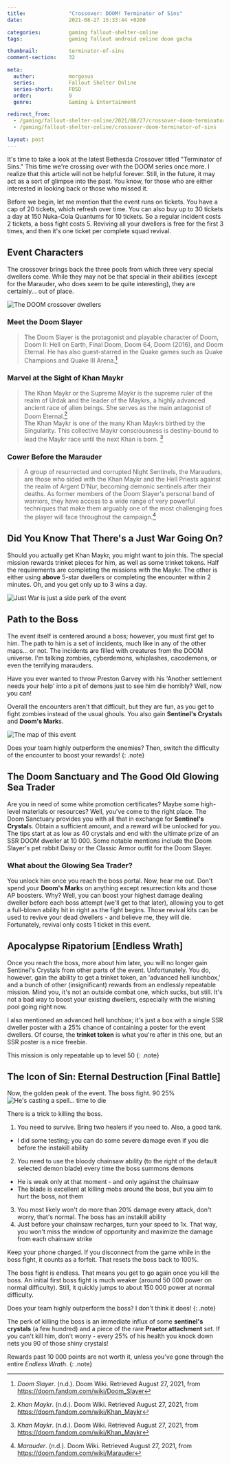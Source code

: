 ```yaml
---
title:              "Crossover: DOOM! Terminator of Sins"
date:               2021-08-27 15:33:44 +0200

categories:         gaming fallout-shelter-online
tags:               gaming fallout android online doom gacha

thumbnail:          terminator-of-sins
comment-section:    32

meta:
  author:           morgosus
  series:           Fallout Shelter Online
  series-short:     FOSO
  order:            9
  genre:            Gaming & Entertainment

redirect_from:
  - /gaming/fallout-shelter-online/2021/08/27/crossover-doom-terminator-of-sins
  - /gaming/fallout-shelter-online/crossover-doom-terminator-of-sins

layout: post
---
```


It's time to take a look at the latest Bethesda Crossover titled "Terminator of Sins." This time we're crossing over with the DOOM series once more. I realize that this article will not be helpful forever. Still, in the future, it may act as a sort of glimpse into the past. You know, for those who are either interested in looking back or those who missed it.

Before we begin, let me mention that the event runs on tickets. You have a cap of 20 tickets, which refresh over time. You can also buy up to 30 tickets a day at 150 Nuka-Cola Quantums for 10 tickets. So a regular incident costs 2 tickets, a boss fight costs 5. Reviving all your dwellers is free for the first 3 times, and then it's one ticket per complete squad revival.

## Event Characters
The crossover brings back the three pools from which three very special dwellers come. While they may not be that special in their abilities (except for the Marauder, who does seem to be quite interesting), they are certainly... out of place.

![The DOOM crossover dwellers](/assets/thm/gaming/foso/terminator-of-sins-dwellers.jpg?v=1.0.0)

### Meet the Doom Slayer
> The Doom Slayer is the protagonist and playable character of Doom, Doom II: Hell on Earth, Final Doom, Doom 64, Doom (2016), and Doom Eternal. He has also guest-starred in the Quake games such as Quake Champions and Quake III Arena.[^1]

### Marvel at the Sight of Khan Maykr
> The Khan Maykr or the Supreme Maykr is the supreme ruler of the realm of Urdak and the leader of the Maykrs, a highly advanced ancient race of alien beings. She serves as the main antagonist of Doom Eternal.[^2]  
> The Khan Maykr is one of the many Khan Maykrs birthed by the Singularity. This collective Maykr consciousness is destiny-bound to lead the Maykr race until the next Khan is born. [^2]

### Cower Before the Marauder
> A group of resurrected and corrupted Night Sentinels, the Marauders, are those who sided with the Khan Maykr and the Hell Priests against the realm of Argent D'Nur, becoming demonic sentinels after their deaths. As former members of the Doom Slayer's personal band of warriors, they have access to a wide range of very powerful techniques that make them arguably one of the most challenging foes the player will face throughout the campaign.[^3]

## Did You Know That There's a Just War Going On?
Should you actually get Khan Maykr, you might want to join this. The special mission rewards trinket pieces for him, as well as some trinket tokens. Half the requirements are completing the missions with the Maykr. The other is either using **above** 5-star dwellers or completing the encounter within 2 minutes. Oh, and you get only up to 3 wins a day.

![Just War is just a side perk of the event](/assets/thm/gaming/foso/terminator-of-sins-just-war.jpg?v=1.0.0)

## Path to the Boss
The event itself is centered around a boss; however, you must first get to him. The path to him is a set of incidents, much like in any of the other maps... or not. The incidents are filled with creatures from the DOOM universe. I'm talking zombies, cyberdemons, whiplashes, cacodemons, or even the terrifying marauders.

Have you ever wanted to throw Preston Garvey with his 'Another settlement needs your help' into a pit of demons just to see him die horribly? Well, now you can!

Overall the encounters aren't that difficult, but they are fun, as you get to fight zombies instead of the usual ghouls. You also gain **Sentinel's Crystal**s and **Doom's Mark**s.

![The map of this event](/assets/thm/gaming/foso/terminator-of-sins-path-to-boss.jpg?v=1.0.0)

Does your team highly outperform the enemies? Then, switch the difficulty of the encounter to boost your rewards!
{: .note}

## The Doom Sanctuary and The Good Old Glowing Sea Trader
Are you in need of some white promotion certificates? Maybe some high-level materials or resources? Well, you've come to the right place. The Doom Sanctuary provides you with all that in exchange for **Sentinel's Crystal**s. Obtain a sufficient amount, and a reward will be unlocked for you. The tips start at as low as 40 crystals and end with the ultimate prize of an SSR DOOM dweller at 10 000. Some notable mentions include the Doom Slayer's pet rabbit Daisy or the Classic Armor outfit for the Doom Slayer.

### What about the Glowing Sea Trader?
You unlock him once you reach the boss portal. Now, hear me out. Don't spend your **Doom's Mark**s on anything except resurrection kits and those AP boosters. Why? Well, you can boost your highest damage dealing dweller before each boss attempt (we'll get to that later), allowing you to get a full-blown ability hit in right as the fight begins. Those revival kits can be used to revive your dead dwellers - and believe me, they will die. Fortunately, revival only costs 1 ticket in this event.

## Apocalypse Ripatorium [Endless Wrath]
Once you reach the boss, more about him later, you will no longer gain Sentinel's Crystals from other parts of the event. Unfortunately. You do, however, gain the ability to get a trinket token, an 'advanced hell lunchbox,' and a bunch of other (insignificant) rewards from an endlessly repeatable mission. Mind you, it's not an outside combat one, which sucks, but still. It's not a bad way to boost your existing dwellers, especially with the wishing pool going right now.

I also mentioned an advanced hell lunchbox; it's just a box with a single SSR dweller poster with a 25% chance of containing a poster for the event dwellers. Of course, the **trinket token** is what you're after in this one, but an SSR poster is a nice freebie.

This mission is only repeatable up to level 50
{: .note}

## The Icon of Sin: Eternal Destruction [Final Battle]
Now, the golden peak of the event. The boss fight. 90 25%
![He's casting a spell... time to die](/assets/thm/gaming/foso/terminator-of-sins-boss.jpg?v=1.0.0)

There is a trick to killing the boss.
1. You need to survive. Bring two healers if you need to. Also, a good tank.
- I did some testing; you can do some severe damage even if you die before the instakill ability
2. You need to use the bloody chainsaw ability (to the right of the default selected demon blade) every time the boss summons demons
- He is weak only at that moment - and only against the chainsaw
- The blade is excellent at killing mobs around the boss, but you aim to hurt the boss, not them
3. You most likely won't do more than 20% damage every attack, don't worry, that's normal. The boss has an instakill ability
4. Just before your chainsaw recharges, turn your speed to 1x. That way, you won't miss the window of opportunity and maximize the damage from each chainsaw strike

Keep your phone charged. If you disconnect from the game while in the boss fight, it counts as a forfeit. That resets the boss back to 100%.

The boss fight is endless. That means you get to go again once you kill the boss. An initial first boss fight is much weaker (around 50 000 power on normal difficulty). Still, it quickly jumps to about 150 000 power at normal difficulty.

Does your team highly outperform the boss? I don't think it does!
{: .note}

The perk of killing the boss is an immediate influx of some **sentinel's crystals** (a few hundred) and a piece of the rare **Praetor attachment** set. If you can't kill him, don't worry - every 25% of his health you knock down nets you 90 of those shiny crystals!

Rewards past 10 000 points are not worth it, unless you've gone through the entire *Endless Wrath*.
{: .note}

[^1]: *Doom Slayer*. (n.d.). Doom Wiki. Retrieved August 27, 2021, from https://doom.fandom.com/wiki/Doom_Slayer
[^2]: *Khan Maykr*. (n.d.). Doom Wiki. Retrieved August 27, 2021, from https://doom.fandom.com/wiki/Khan_Maykr
[^3]: *Marauder*. (n.d.). Doom Wiki. Retrieved August 27, 2021, from https://doom.fandom.com/wiki/Marauder
